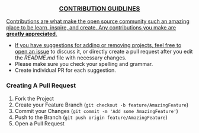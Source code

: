 <br/>
<p align="center">
  <a href="https://github.com/akashbroh">

  <h3 align="center">CONTRIBUTION GUIDLINES</h3>


Contributions are what make the open source community such an amazing place to be learn, inspire, and create. Any contributions you make are **greatly appreciated**.
* If you have suggestions for adding or removing projects, feel free to [open an issue](https://github.com/akashbroh/toDoLst) to discuss it, or directly create a pull request after you edit the *README.md* file with necessary changes.
* Please make sure you check your spelling and grammar.
* Create individual PR for each suggestion.



### Creating A Pull Request

1. Fork the Project
2. Create your Feature Branch (`git checkout -b feature/AmazingFeature`)
3. Commit your Changes (`git commit -m 'Add some AmazingFeature'`)
4. Push to the Branch (`git push origin feature/AmazingFeature`)
5. Open a Pull Request

